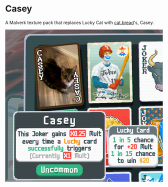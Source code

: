 # Casey

A Malverk texture pack that replaces Lucky Cat with [cat.bread](https://discord.com/channels/1116389027176787968/1342259640930537533)'s, Casey.

![Casey](./thumbnail.jpg)
